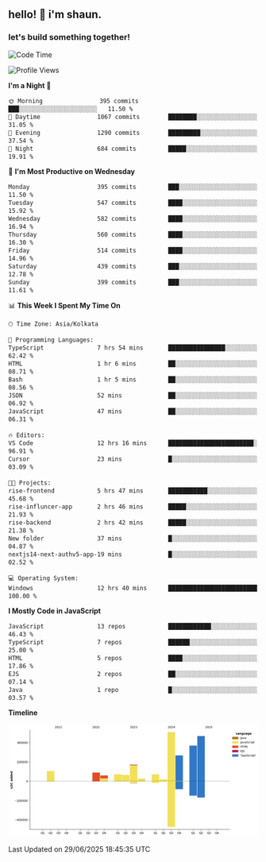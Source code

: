 ## hello! 👋 i'm shaun. 
### let's build something together!
<!--START_SECTION:waka-->
![Code Time](http://img.shields.io/badge/Code%20Time-277%20hrs%2038%20mins-blue)

![Profile Views](http://img.shields.io/badge/Profile%20Views-0-blue)

**I'm a Night 🦉** 

```text
🌞 Morning                395 commits         ███░░░░░░░░░░░░░░░░░░░░░░   11.50 % 
🌆 Daytime                1067 commits        ████████░░░░░░░░░░░░░░░░░   31.05 % 
🌃 Evening                1290 commits        █████████░░░░░░░░░░░░░░░░   37.54 % 
🌙 Night                  684 commits         █████░░░░░░░░░░░░░░░░░░░░   19.91 % 
```
📅 **I'm Most Productive on Wednesday** 

```text
Monday                   395 commits         ███░░░░░░░░░░░░░░░░░░░░░░   11.50 % 
Tuesday                  547 commits         ████░░░░░░░░░░░░░░░░░░░░░   15.92 % 
Wednesday                582 commits         ████░░░░░░░░░░░░░░░░░░░░░   16.94 % 
Thursday                 560 commits         ████░░░░░░░░░░░░░░░░░░░░░   16.30 % 
Friday                   514 commits         ████░░░░░░░░░░░░░░░░░░░░░   14.96 % 
Saturday                 439 commits         ███░░░░░░░░░░░░░░░░░░░░░░   12.78 % 
Sunday                   399 commits         ███░░░░░░░░░░░░░░░░░░░░░░   11.61 % 
```


📊 **This Week I Spent My Time On** 

```text
🕑︎ Time Zone: Asia/Kolkata

💬 Programming Languages: 
TypeScript               7 hrs 54 mins       ████████████████░░░░░░░░░   62.42 % 
HTML                     1 hr 6 mins         ██░░░░░░░░░░░░░░░░░░░░░░░   08.71 % 
Bash                     1 hr 5 mins         ██░░░░░░░░░░░░░░░░░░░░░░░   08.56 % 
JSON                     52 mins             ██░░░░░░░░░░░░░░░░░░░░░░░   06.92 % 
JavaScript               47 mins             ██░░░░░░░░░░░░░░░░░░░░░░░   06.31 % 

🔥 Editors: 
VS Code                  12 hrs 16 mins      ████████████████████████░   96.91 % 
Cursor                   23 mins             █░░░░░░░░░░░░░░░░░░░░░░░░   03.09 % 

🐱‍💻 Projects: 
rise-frontend            5 hrs 47 mins       ███████████░░░░░░░░░░░░░░   45.68 % 
rise-influncer-app       2 hrs 46 mins       █████░░░░░░░░░░░░░░░░░░░░   21.93 % 
rise-backend             2 hrs 42 mins       █████░░░░░░░░░░░░░░░░░░░░   21.38 % 
New folder               37 mins             █░░░░░░░░░░░░░░░░░░░░░░░░   04.87 % 
nextjs14-next-authv5-app-19 mins             █░░░░░░░░░░░░░░░░░░░░░░░░   02.52 % 

💻 Operating System: 
Windows                  12 hrs 40 mins      █████████████████████████   100.00 % 
```

**I Mostly Code in JavaScript** 

```text
JavaScript               13 repos            ████████████░░░░░░░░░░░░░   46.43 % 
TypeScript               7 repos             ██████░░░░░░░░░░░░░░░░░░░   25.00 % 
HTML                     5 repos             ████░░░░░░░░░░░░░░░░░░░░░   17.86 % 
EJS                      2 repos             ██░░░░░░░░░░░░░░░░░░░░░░░   07.14 % 
Java                     1 repo              █░░░░░░░░░░░░░░░░░░░░░░░░   03.57 % 
```



**Timeline**

![Lines of Code chart](https://raw.githubusercontent.com/ShaunDaniel/ShaunDaniel/main/assets/bar_graph.png)


 Last Updated on 29/06/2025 18:45:35 UTC
<!--END_SECTION:waka-->
